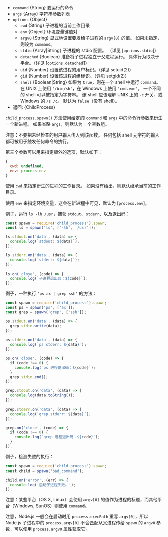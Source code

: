 <!-- YAML
added: v0.1.90
-->

* `command` {String} 要运行的命令
* `args` {Array} 字符串参数列表
* `options` {Object}
  * `cwd` {String} 子进程的当前工作目录
  * `env` {Object} 环境变量键值对
  * `argv0` {String} 显式地设置要发给子进程的 `argv[0]` 的值。
    如果未指定，则设为 `command`。
  * `stdio` {Array|String} 子进程的 stdio 配置。
    （详见 [`options.stdio`]）
  * `detached` {Boolean} 准备将子进程独立于父进程运行。
    具体行为取决于平台。（详见 [`options.detached`]）
  * `uid` {Number} 设置该进程的用户标识。（详见 setuid(2)）
  * `gid` {Number} 设置该进程的组标识。（详见 setgid(2)）
  * `shell` {Boolean|String} 如果为 `true`，则在一个 shell 中运行 `command`。
    在 UNIX 上使用 `'/bin/sh'`，在 Windows 上使用 `'cmd.exe'`。
    一个不同的 shell 可以被指定为字符串。
    该 shell 应该理解 UNIX 上的 `-c` 开关、或 Windows 的 `/s /c`。
    默认为 `false`（没有 shell）。
* 返回: {ChildProcess}

`child_process.spawn()` 方法使用给定的 `command` 和 `args` 中的命令行参数来衍生一个新进程。
如果省略 `args`，则默认为一个空数组。

注意：不要把未经检查的用户输入传入到该函数。
任何包括 shell 元字符的输入都可被用于触发任何命令的执行。

第三个参数可以用来指定额外的选项，默认如下：

```js
{
  cwd: undefined,
  env: process.env
}
```

使用 `cwd` 来指定衍生的进程的工作目录。
如果没有给出，则默认继承当前的工作目录。

使用 `env` 来指定环境变量，这会在新进程中可见，默认为 [`process.env`]。

例子，运行 `ls -lh /usr`，捕获 `stdout`、`stderr`、以及退出码：

```js
const spawn = require('child_process').spawn;
const ls = spawn('ls', ['-lh', '/usr']);

ls.stdout.on('data', (data) => {
  console.log(`stdout: ${data}`);
});

ls.stderr.on('data', (data) => {
  console.log(`stderr: ${data}`);
});

ls.on('close', (code) => {
  console.log(`子进程退出码：${code}`);
});
```

例子，一种执行 `'ps ax | grep ssh'` 的方法：

```js
const spawn = require('child_process').spawn;
const ps = spawn('ps', ['ax']);
const grep = spawn('grep', ['ssh']);

ps.stdout.on('data', (data) => {
  grep.stdin.write(data);
});

ps.stderr.on('data', (data) => {
  console.log(`ps stderr: ${data}`);
});

ps.on('close', (code) => {
  if (code !== 0) {
    console.log(`ps 进程退出码：${code}`);
  }
  grep.stdin.end();
});

grep.stdout.on('data', (data) => {
  console.log(data.toString());
});

grep.stderr.on('data', (data) => {
  console.log(`grep stderr: ${data}`);
});

grep.on('close', (code) => {
  if (code !== 0) {
    console.log(`grep 进程退出码：${code}`);
  }
});
```

例子，检测失败的执行：

```js
const spawn = require('child_process').spawn;
const child = spawn('bad_command');

child.on('error', (err) => {
  console.log('启动子进程失败。');
});
```

注意：某些平台（OS X, Linux）会使用 `argv[0]` 的值作为进程的标题，而其他平台（Windows, SunOS）则使用 `command`。

注意，Node.js 一般会在启动时用 `process.execPath` 重写 `argv[0]`，所以 Node.js 子进程中的 `process.argv[0]` 不会匹配从父进程传给 `spawn` 的 `argv0` 参数，可以使用 `process.argv0` 属性获取它。

